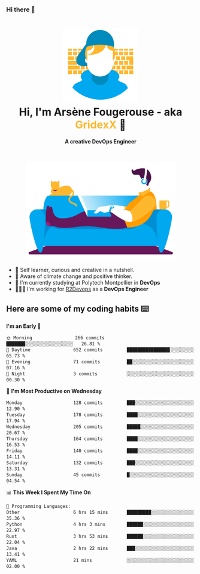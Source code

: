### Hi there 👋

<!--
**GridexX/gridexx** is a ✨ _special_ ✨ repository because its `README.md` (this file) appears on your GitHub profile.

Here are some ideas to get you started:

- 🔭 I’m currently working on ...
- 🌱 I’m currently learning ...
- 👯 I’m looking to collaborate on ...
- 🤔 I’m looking for help with ...
- 💬 Ask me about ...
- 📫 How to reach me: ...
- 😄 Pronouns: ...
- ⚡ Fun fact: ...
-->


<!-- Header -->
<h1 align="center">
  <img src="./images/user_profile.png" width="200">
  <br>
  Hi, I'm Arsène Fougerouse - aka <span style="color:#ffb72e">GridexX</span> 👋
</h1>


<p align="center">
  <b>A creative DevOps Engineer </b>
</p>
<br/>
<p align="center">
  <img src="./images/man_couch.png" width="400">
</p>

- 🎨 Self learner, curious and creative in a nutshell. 
- 🌱 Aware of climate change and positive thinker.
- 📕 I'm currently studying at Polytech Montpellier in **DevOps**
- 👨🏻‍💻 I'm working for [R2Devops](https://r2devops.io) as a **DevOps Engineer**


## Here are some of my coding habits ⌨️

<!-- Add a section about tech and Ops stack
  Like this one : https://github.com/Xanthus58#-tech-stack
-->
<!--START_SECTION:waka-->
**I'm an Early 🐤** 

```text
🌞 Morning                266 commits         ███████░░░░░░░░░░░░░░░░░░   26.81 % 
🌆 Daytime                652 commits         ████████████████░░░░░░░░░   65.73 % 
🌃 Evening                71 commits          ██░░░░░░░░░░░░░░░░░░░░░░░   07.16 % 
🌙 Night                  3 commits           ░░░░░░░░░░░░░░░░░░░░░░░░░   00.30 % 
```
📅 **I'm Most Productive on Wednesday** 

```text
Monday                   128 commits         ███░░░░░░░░░░░░░░░░░░░░░░   12.90 % 
Tuesday                  178 commits         ████░░░░░░░░░░░░░░░░░░░░░   17.94 % 
Wednesday                205 commits         █████░░░░░░░░░░░░░░░░░░░░   20.67 % 
Thursday                 164 commits         ████░░░░░░░░░░░░░░░░░░░░░   16.53 % 
Friday                   140 commits         ████░░░░░░░░░░░░░░░░░░░░░   14.11 % 
Saturday                 132 commits         ███░░░░░░░░░░░░░░░░░░░░░░   13.31 % 
Sunday                   45 commits          █░░░░░░░░░░░░░░░░░░░░░░░░   04.54 % 
```


📊 **This Week I Spent My Time On** 

```text
💬 Programming Languages: 
Other                    6 hrs 15 mins       █████████░░░░░░░░░░░░░░░░   35.36 % 
Python                   4 hrs 3 mins        ██████░░░░░░░░░░░░░░░░░░░   22.97 % 
Rust                     3 hrs 53 mins       ██████░░░░░░░░░░░░░░░░░░░   22.04 % 
Java                     2 hrs 22 mins       ███░░░░░░░░░░░░░░░░░░░░░░   13.41 % 
YAML                     21 mins             ░░░░░░░░░░░░░░░░░░░░░░░░░   02.00 % 
```


<!--END_SECTION:waka-->
